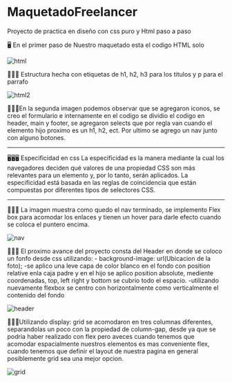 # MaquetadoFreelancer

Proyecto de practica en diseño con css puro y Html paso a paso

🖥️ En el primer paso de Nuestro maquetado esta el codigo HTML solo 


![html](https://user-images.githubusercontent.com/82051708/140572739-210000fa-ca7e-46e6-9819-fea32154a667.png)


🔋🔋🔋	Estructura hecha con etiquetas de h1, h2, h3 para los titulos y p para el parrafo 


![html2](https://user-images.githubusercontent.com/82051708/140627344-fa2cdae5-16d4-445d-94db-ad3af2d52fac.png)


🔋🔋🔋En la segunda imagen podemos observar que se agregaron iconos, se creo el formulario e internamente en el codigo se dividio el codigo 
en header, main y footer, se agregaron selects que por regla van cuando el elemento hijo proximo es un h1, h2, ect. Por ultimo se agrego un nav junto con alguno botones.
___________________________________________________________________________________________________________________________________________________________________________________

🖥️🖥️🖥️ Especificidad en css
La especificidad es la manera mediante la cual los navegadores deciden qué valores de una propiedad CSS son más relevantes para un elemento y, por lo tanto, serán aplicados. La especificidad está basada en las reglas de coincidencia que están compuestas por diferentes tipos de selectores CSS.


___________________________________________________________________________________________________________________________________________________________________________________


🔋🔋🔋 La imagen muestra como quedo el nav terminado, se implemento Flex box para acomodar los enlaces y tienen un hover para darle efecto cuando se coloca el puntero encima.


![nav](https://user-images.githubusercontent.com/82051708/140859216-52b733ce-e5e5-4df5-bacd-580a3e02df46.png)

🔋🔋🔋 El proximo avance del proyecto consta del Header en donde se coloco un fonfo desde css utilizando:
      - background-image: url(Ubicacion de la foto);
      -se aplico una leve capa de color blanco en el fondo con position relative enla caja padre y en el hijo se aplico position absolute, mediente coordenadas, top, left right y bottom se cubrio todo el espacio.
      -utilizando nuevamente flexbox se centro con horizontalmente como verticalmente el contenido del fondo

![header](https://user-images.githubusercontent.com/82051708/141042435-744d4f18-4aa8-45f1-ba7c-5f8ff30b2e9b.png)


🔋🔋🔋Utilizando display: grid se acomodaron en tres columnas diferentes, separandolas un poco con la propiedad de column-gap, desde ya que se podria haber realizado con flex
pero aveces cuando tenemos que acomodar espacialmente nuestros elementos es mas conveniente flex, cuando tenemos que definir el layout de nuestra pagina en general posiblemente grid sea una mejor opcion.


![grid](https://user-images.githubusercontent.com/82051708/142794137-59fa406d-600b-456b-b2ac-a3a02205db6e.png)



